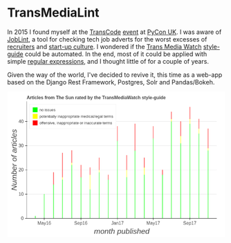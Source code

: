 # TransMediaLint

In 2015 I found myself at the [TransCode](http://trans-code.org/) [event](http://2015.pyconuk.org/transcode/) at
[PyCon UK](http://pyconuk.org). I was aware of [JobLint](http://joblint.org/), a tool for checking tech job
adverts for the worst excesses of [recruiters](https://i.pinimg.com/originals/8c/58/4c/8c584c601031ce0f863cb0f8b8e71887.jpg)
and [start-up culture](https://pbs.twimg.com/media/CfNJTAHWAAAik5I.png). I wondered if the
[Trans Media Watch](http://www.transmediawatch.org/)
[style-guide](http://www.transmediawatch.org/Documents/Media%20Style%20Guide.pdf) could be automated.
In the end, most of it could be applied with simple
[regular expressions](https://pbs.twimg.com/media/Cr7mS_OWcAA7Hzt.jpg), and I thought little of for a
couple of years.

Given the way of the world, I've decided to revive it, this time as a web-app based on the
Django Rest Framework, Postgres, Solr and Pandas/Bokeh.


![rated articles from The Sun](https://github.com/augeas/TransMediaLint/raw/master/img/rated_sun_articles.png)
